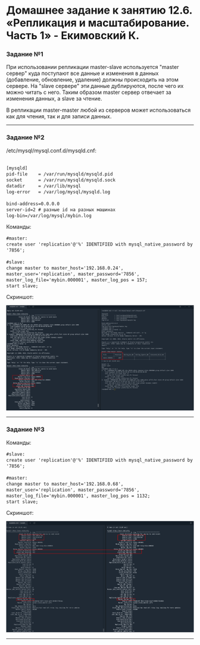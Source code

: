 # Домашнее задание к занятию 12.6. «Репликация и масштабирование. Часть 1» - Екимовский К.

### Задание №1

При использовании репликации master-slave используется "master сервер" куда поступают все данные и изменения в данных (добавление, обновление, удаление) должны происходить на этом сервере. 
На "slave сервере" эти данные дублируются, после чего их можно читать с него. 
Таким образом master сервер отвечает за изменения данных, а slave за чтение.

В репликации master-master любой из серверов может использоваться как для чтения, так и для записи данных.

---

### Задание №2

/etc/mysql/mysql.conf.d/mysqld.cnf: 

```

[mysqld]
pid-file	= /var/run/mysqld/mysqld.pid
socket		= /var/run/mysqld/mysqld.sock
datadir		= /var/lib/mysql
log-error	= /var/log/mysql/mysqld.log

bind-address=0.0.0.0
server-id=2 # разные id на разных машинах
log-bin=/var/log/mysql/mybin.log

```

Команды:

```
#master:
create user 'replication'@'%' IDENTIFIED with mysql_native_password by '7856';

#slave:
change master to master_host='192.168.0.24', master_user='replication', master_password='7856', master_log_file='mybin.000001', master_log_pos = 157;
start slave;
```

Скриншот:

![alt text](https://github.com/konstantinekimovskii/sdb-11-homework/blob/main/12.6/img/2022-12-27_13-07.png)

---

### Задание №3

Команды:

```
#slave:
create user 'replication'@'%' IDENTIFIED with mysql_native_password by '7856';

#master:
change master to master_host='192.168.0.68', master_user='replication', master_password='7856', master_log_file='mybin.000001', master_log_pos = 1132;
start slave;

```

Скриншот:

![alt text](https://github.com/konstantinekimovskii/sdb-11-homework/blob/main/12.6/img/2022-12-27_13-25.png)

---
